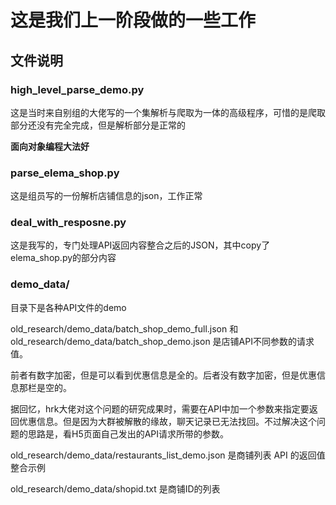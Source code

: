 # 这是我们上一阶段做的一些工作

## 文件说明

### high_level_parse_demo.py

这是当时来自别组的大佬写的一个集解析与爬取为一体的高级程序，可惜的是爬取部分还没有完全完成，但是解析部分是正常的

**面向对象编程大法好**

### parse_elema_shop.py

这是组员写的一份解析店铺信息的json，工作正常

### deal_with_resposne.py

这是我写的，专门处理API返回内容整合之后的JSON，其中copy了elema_shop.py的部分内容

### demo_data/

目录下是各种API文件的demo

old_research/demo_data/batch_shop_demo_full.json 和 old_research/demo_data/batch_shop_demo.json 是店铺API不同参数的请求值。

前者有数字加密，但是可以看到优惠信息是全的。后者没有数字加密，但是优惠信息那栏是空的。

据回忆，hrk大佬对这个问题的研究成果时，需要在API中加一个参数来指定要返回优惠信息。但是因为大群被解散的缘故，聊天记录已无法找回。不过解决这个问题的思路是，看H5页面自己发出的API请求所带的参数。

old_research/demo_data/restaurants_list_demo.json 是商铺列表 API 的返回值整合示例

old_research/demo_data/shopid.txt 是商铺ID的列表